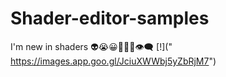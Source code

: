 # Shader-editor-samples
I'm new in shaders 👽😭😀🥳🌌🤡👁‍🗨
[!](" https://images.app.goo.gl/JciuXWWbj5yZbRjM7") 
